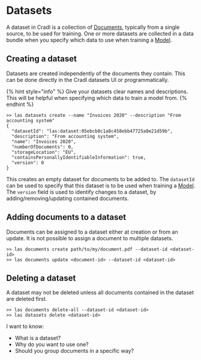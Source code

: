# Datasets

A dataset in Cradl is a collection of [Documents](documents.md), typically from a single source, to be used for training. One or more datasets are collected in a data bundle when you specify which data to use when training a [Model](models.md).

## Creating a dataset

Datasets are created independently of the documents they contain. This can be done directly in the Cradl datasets UI or programmatically.

{% hint style="info" %}
Give your datasets clear names and descriptions. This will be helpful when specifying which data to train a model from.
{% endhint %}

```text
>> las datasets create --name "Invoices 2020" --description "From accounting system"
{
  "datasetId": "las:dataset:05ebcb0c1a8c458ebb47725a0e21d59b",
  "description": "From accounting system",
  "name": "Invoices 2020",
  "numberOfDocuments": 0,
  "storageLocation": "EU",
  "containsPersonallyIdentifiableInformation": true,
  "version": 0
}
```

This creates an empty dataset for documents to be added to. The `datasetId` can be used to specify that this dataset is to be used when training a [Model](models.md). The `version` field is used to identify changes to a dataset, by adding/removing/updating contained documents.

## Adding documents to a dataset

Documents can be assigned to a dataset either at creation or from an update. It is not possible to assign a document to multiple datasets.

```text
>> las documents create path/to/my/document.pdf --dataset-id <dataset-id>
>> las documents update <document-id> --dataset-id <dataset-id>
```

## Deleting a dataset

A dataset may not be deleted unless all documents contained in the dataset are deleted first.

```text
>> las documents delete-all --dataset-id <dataset-id>
>> las datasets delete <dataset-id>
```



I want to know:

* What is a dataset?
* Why do you want to use one?
* Should you group documents in a specific way?

